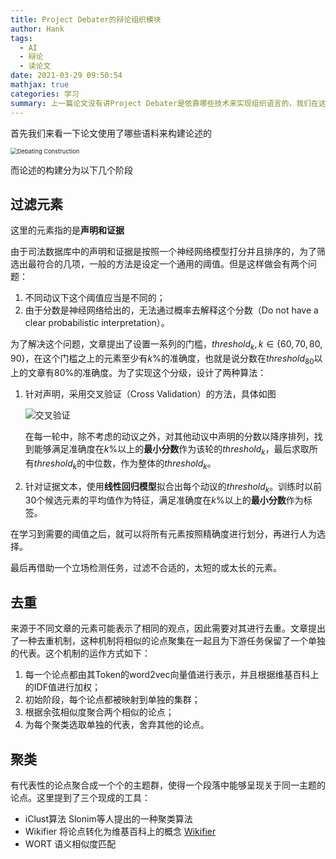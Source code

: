 ```yaml
---
title: Project Debater的辩论组织模块
author: Hank
tags:
  - AI
  - 辩论
  - 读论文
date: 2021-03-29 09:50:54
mathjax: true
categories: 学习
summary: 上一篇论文没有讲Project Debater是依靠哪些技术来实现组织语言的，我们在这一篇好好讲
---
```


首先我们来看一下论文使用了哪些语料来构建论述的

<img src="https://my-picbed.oss-cn-hangzhou.aliyuncs.com/img/20210329193437.png" alt="Debating Construction" style="zoom:67%;" />

而论述的构建分为以下几个阶段

## 过滤元素

这里的元素指的是**声明和证据**

由于司法数据库中的声明和证据是按照一个神经网络模型打分并且排序的，为了筛选出最符合的几项，一般的方法是设定一个通用的阈值。但是这样做会有两个问题：

1. 不同动议下这个阈值应当是不同的；
2. 由于分数是神经网络给出的，无法通过概率去解释这个分数（Do not have a clear probabilistic interpretation）。

为了解决这个问题，文章提出了设置一系列的门槛，$threshold_k,k \in \{60,70,80,90\}$，在这个门槛之上的元素至少有$k\%$的准确度，也就是说分数在$threshold_{80}$以上的文章有$80\%$的准确度。为了实现这个分级，设计了两种算法：

1. 针对声明，采用交叉验证（Cross Validation）的方法，具体如图

   ![交叉验证](https://my-picbed.oss-cn-hangzhou.aliyuncs.com/img/20210329212326.png) 

   在每一轮中，除不考虑的动议之外，对其他动议中声明的分数以降序排列，找到能够满足准确度在$k\%$以上的**最小分数**作为该轮的$threshold_k$，最后求取所有$threshold_k$的中位数，作为整体的$threshold_k$。

2. 针对证据文本，使用**线性回归模型**拟合出每个动议的$threshold_k$。训练时以前30个候选元素的平均值作为特征，满足准确度在$k\%$以上的**最小分数**作为标签。

在学习到需要的阈值之后，就可以将所有元素按照精确度进行划分，再进行人为选择。

最后再借助一个立场检测任务，过滤不合适的，太短的或太长的元素。

## 去重

来源于不同文章的元素可能表示了相同的观点，因此需要对其进行去重。文章提出了一种去重机制，这种机制将相似的论点聚集在一起且为下游任务保留了一个单独的代表。这个机制的运作方式如下：

1. 每一个论点都由其Token的word2vec向量值进行表示，并且根据维基百科上的IDF值进行加权；
2. 初始阶段，每个论点都被映射到单独的集群；
3. 根据余弦相似度聚合两个相似的论点；
4. 为每个聚类选取单独的代表，舍弃其他的论点。

## 聚类

有代表性的论点聚合成一个个的主题群，使得一个段落中能够呈现关于同一主题的论点。这里提到了三个现成的工具：

+ iClust算法 Slonim等人提出的一种聚类算法<!--Slonim, N., Atwal, G. S., Tkaˇcik, G. & Bialek, W. Information-based clustering. Proceedings of the National Academy of Sciences 102, 18297--18302 (2005).--> 
+ Wikifier 将论点转化为维基百科上的概念 [Wikifier](http://wikifier.org/)
+ WORT 语义相似度匹配

